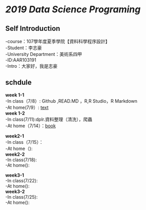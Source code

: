 ***2019 Data Science Programing***
==============================================  
  
  **Self Introduction**
  ----------------------------------------
  
-course：107學年度夏季學院【資料科學程序設計】  
-Student：李志豪  
-University Department：美術系四甲  
-ID:AAR103191  
-Intro：大家好，我是志豪  

**schdule**
------------------------------------

**week 1-1**    
-In class（7/8）: Github ,READ.MD ，R,R Studio，R Markdown    
-At home(7/9）: [text](https://otauruso1995o.github.io/2019-Data-Science-Programing/week%201-1/TEXT.html)  
**week 1-2**    
-In class(7/11):dplr.資料整理（清洗），爬蟲       
-At home（7/14）：[book](https://github.com/otauruso1995o/2019-Data-Science-Programing/tree/master/week%201-2)


**week2-1**    
-In class（7/15）：    
-At home（):  
**week2-2**  
-In class(7/18):    
-At home():  

**week3-1**  
-In class(7/22):  
-At home():  
**week3-2**  
-In class(7/25):  
-At home():

















